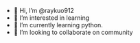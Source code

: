 - 👋 Hi, I’m @raykuo912
- 👀 I’m interested in learning
- 🌱 I’m currently learning python.
- 💞️ I’m looking to collaborate on community

<!---
raykuo912/raykuo912 is a ✨ special ✨ repository because its `README.md` (this file) appears on your GitHub profile.
You can click the Preview link to take a look at your changes.
--->
